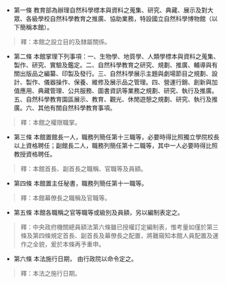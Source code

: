 * 第一條 教育部為辦理自然科學標本與資料之蒐集、研究、典藏、展示及對大眾、各級學校自然科學教育之推廣、協助業務，特設國立自然科學博物館（以下簡稱本館）。

> 釋：本館之設立目的及隸屬關係。

* 第二條 本館掌理下列事項：一、生物學、地質學、人類學標本與資料之蒐集、製作、研究、實驗及鑑定。二、自然科學教育之研究、規劃、推廣、輔導與有關出版品之編纂、印製及發行。三、自然科學展示主題與劇場節目之規劃、設計、製作、儀器操作、保養、維修及展示品之管理。四、營運行銷、創新與加值應用、典藏管理、公共服務、圖書資訊等業務之規劃、研究、執行及推廣。五、自然科學教育園區展示、教育、觀光、休閒遊憩之規劃、研究、執行及推廣。六、其他有關自然科學教育事項。

> 釋：本館之權限職掌。

* 第三條 本館置館長一人，職務列簡任第十三職等，必要時得比照獨立學院校長以上資格聘任；副館長二人，職務列簡任第十二職等，其中一人必要時得比照教授資格聘任。

> 釋：本館首長、副首長之職稱、官職等及員額。

* 第四條 本館置主任秘書，職務列簡任第十一職等。

> 釋：本館幕僚長之職稱及官職等。

* 第五條 本館各職稱之官等職等或級別及員額，另以編制表定之。

> 釋：中央政府機關總員額法第六條雖已授權訂定編制表，惟考量如僅於第三條及第四條規定首長、副首長及幕僚長之配置，將難窺知本館人員配置及運作之全貌，爰於本條再予重申。

* 第六條 本法施行日期， 由行政院以命令定之。

> 釋：本法之施行日期。

